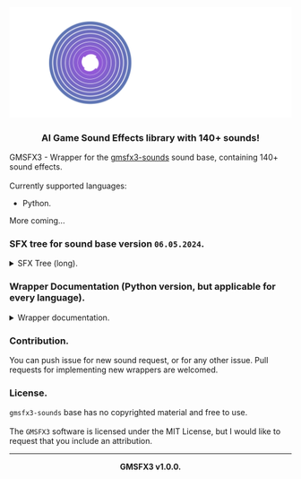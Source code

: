 <p align="center"><img src="banner.png"></p>

<h3 align="center">AI Game Sound Effects library with 140+ sounds!</h3>

GMSFX3 - Wrapper for the <a href="https://github.com/xzripper/gmsfx3-sounds">gmsfx3-sounds</a> sound base, containing 140+ sound effects.<br><br>
Currently supported languages:
  * Python.

More coming...

<h3>SFX tree for sound base version <code>06.05.2024</code>.</h3>
<details>
  <summary>SFX Tree (long).</summary><br>

  - `Ambiance`
    - `Dark`
      - `AMBIENCE_DARK_1`
      - `AMBIENCE_DARK_2`
      - `AMBIENCE_DARK_3`
      - `AMBIENCE_DARK_4`
      - `AMBIENCE_DARK_5`
    - `FarHowlingWind`
      - `AMBIENCE_FAR_HOWLING_WIND_1`
      - `AMBIENCE_FAR_HOWLING_WIND_2`
      - `AMBIENCE_FAR_HOWLING_WIND_3`
      - `AMBIENCE_FAR_HOWLING_WIND_4`
      - `AMBIENCE_FAR_HOWLING_WIND_5`
    - `Forest`
      - `AMBIENCE_FOREST_1`
      - `AMBIENCE_FOREST_2`
      - `AMBIENCE_FOREST_3`
      - `AMBIENCE_FOREST_4`
      - `AMBIENCE_FOREST_5`
    - `HowlingWind`
      - `AMBIENCE_HOWLING_WIND_1`
      - `AMBIENCE_HOWLING_WIND_2`
    - `Night`
      - `AMBIENCE_NIGHT_1`
      - `AMBIENCE_NIGHT_2`

  - `Beep`
    - `BEEP_1`
    - `BEEP_2`
    - `BEEP_3`

  - `Breathe`
    - `BREATHE_1`

  - `Closing`
    - `Closet`
      - `CLOSING_CLOSET_1`
    - `Door`
      - `CLOSING_DOOR_1`
    - `Lattice`
      - `CLOSING_LATTICE_1`
    - `Shelf`
      - `CLOSING_SHELF_1`

  - `Crow`
    - `CROW_1`
    - `CROW_2`
    - `CROW_3`
    - `CROW_4`

  - `Crowd`
    - `CROWD_1`
    - `CROWD_2`

  - `Ding`
    - `DING_1`

  - `Explosion`
    - `Big`
      - `EXPLOSION_BIG_1`
      - `EXPLOSION_BIG_2`
      - `EXPLOSION_BIG_3`
      - `EXPLOSION_BIG_4`
      - `EXPLOSION_BIG_5`
    - `Small`
      - `EXPLOSION_SMALL_1`
      - `EXPLOSION_SMALL_2`
      - `EXPLOSION_SMALL_3`
      - `EXPLOSION_SMALL_4`

  - `FallenObject`
    - `GlassVase`
      - `FALLEN_OBJECT_GLASS_VASE_1`
    - `HumanBody`
      - `FALLEN_OBJECT_HUMAN_BODY_1`
      - `FALLEN_OBJECT_HUMAN_BODY_2`
      - `FALLEN_OBJECT_HUMAN_BODY_3`
    - `MetalThing`
      - `FALLEN_OBJECT_METAL_THING_1`
      - `FALLEN_OBJECT_METAL_THING_2`
    - `Plank`
      - `FALLEN_OBJECT_PLANK_1`
    - `Wood`
      - `FALLEN_OBJECT_WOOD_1`
      - `FALLEN_OBJECT_WOOD_2`

  - `FarHeliFlyBy`
    - `FAR_HELI_FLY_BY_1`

  - `FarJetFlyBy`
    - `FAR_JET_FLY_BY_1`
    - `FAR_JET_FLY_BY_2`
    - `FAR_JET_FLY_BY_3`
    - `FAR_JET_FLY_BY_4`

  - `FemaleHit`
    - `FEMALE_HIT_1`
    - `FEMALE_HIT_2`

  - `FemaleOuch`
    - `FEMALE_OUCH_1`
    - `FEMALE_OUCH_2`

  - `FireBoom`
    - `FIRE_BOOM_1`
    - `FIRE_BOOM_2`
    - `FIRE_BOOM_3`
    - `FIRE_BOOM_4`

  - `Footstep`
    - `Branch`
      - `FOOTSTEP_BRANCH_1`
      - `FOOTSTEP_BRANCH_2`
      - `FOOTSTEP_BRANCH_3`
      - `FOOTSTEP_BRANCH_4`
    - `Concrete`
      - `FOOTSTEP_CONCRETE_1`
      - `FOOTSTEP_CONCRETE_2`
      - `FOOTSTEP_CONCRETE_3`
    - `Grass`
      - `FOOTSTEP_GRASS_1`
      - `FOOTSTEP_GRASS_2`
    - `Gravel`
      - `FOOTSTEP_GRAVEL_1`
      - `FOOTSTEP_GRAVEL_2`
      - `FOOTSTEP_GRAVEL_3`
      - `FOOTSTEP_GRAVEL_4`
    - `Sand`
      - `FOOTSTEP_SAND_1`
      - `FOOTSTEP_SAND_2`
    - `Water`
      - `FOOTSTEP_WATER_1`
    - `Wood`
      - `FOOTSTEP_WOOD_1`
      - `FOOTSTEP_WOOD_2`

  - `GlassBreaks`
    - `GLASS_BREAKS_1`
    - `GLASS_BREAKS_2`
    - `GLASS_BREAKS_3`
    - `GLASS_BREAKS_4`

  - `GMSFX3Intro`
    - `GMSFX3_INTRO_1`
    - `GMSFX3_INTRO_2`
    - `GMSFX3_INTRO_3`

  - `Gun`
    - `Blaster`
      - `GUN_BLASTER_SHOT_1`
      - `GUN_BLASTER_SHOT_2`
      - `GUN_BLASTER_SHOT_3`
      - `GUN_BLASTER_SHOT_4`
    - `Pistol`
      - `GUN_PISTOL_SHOT_1`
      - `GUN_PISTOL_SHOT_2`
      - `GUN_PISTOL_SHOT_3`
      - `GUN_PISTOL_SHOT_4`
    - `Rifle`
      - `GUN_RIFLE_SHOT_1`
      - `GUN_RIFLE_SHOT_2`
      - `GUN_RIFLE_SHOT_3`

  - `Human`
    - `HUMAN_BREATHING_1`

  - `Knife`
    - `KNIFE_BLADE_1`

  - `MaleHit`
    - `MALE_HIT_1`
    - `MALE_HIT_2`

  - `MaleOuch`
    - `MALE_OUCH_1`
    - `MALE_OUCH_2`

  - `Mechanical`
    - `Beep`
      - `MECHANICAL_BEEP_1`
      - `MECHANICAL_BEEP_2`
    - `Success`
      - `MECHANICAL_SUCCESS_1`

  - `Meow`
    - `MEOW_1`

  - `Opening`
    - `ClosenDoor`
      - `OPENING_CLOSEN_DOOR_1`
    - `Closet`
      - `OPENING_CLOSET_1`
      - `OPENING_CLOSET_2`
    - `Door`
      - `OPENING_DOOR_1`
      - `OPENING_DOOR_2`
    - `Shelf`
      - `OPENING_SHELF_1`

  - `PoliceSiren`
    - `Far`
      - `POLICE_SIREN_FAR_1`
    - `NearFar`
      - `POLICE_SIREN_NEAR_FAR_1`
    - `Stop`
      - `POLICE_SIREN_STOP_1`

  - `PoweredGMSFX3`
    - `POWERED_GMSFX3`

  - `SeaAmbience`
    - `SEA_AMBIENCE_1`
    - `SEA_AMBIENCE_2`
    - `SEA_AMBIENCE_3`
    - `SEA_AMBIENCE_4`
    - `SEA_AMBIENCE_5`

  - `Sirens`
    - `SIRENS_1`
    - `Ambient`
      - `SIRENS_AMBIENT_1`
      - `SIRENS_AMBIENT_2`
    - `Chaos`
      - `SIRENS_CHAOS_1`
    - `GettingFar`
      - `SIRENS_GETTING_FAR_1`

  - `Teleport`
    - `TELEPORT_1`
    - `TELEPORT_2`

  - `Train`
    - `Horn`
      - `TRAIN_HORN_1`
      - `TRAIN_HORN_2`
      - `TRAIN_HORN_3`

  - `TreesAffectedByWind`
    - `TREES_AFFECTED_BY_WIND_1`

  - `Vehicle`
    - `Door`
      - `Close`
        - `VEHICLE_DOOR_CLOSE_1`
        - `VEHICLE_DOOR_CLOSE_2`
      - `Open`
        - `VEHICLE_DOOR_OPEN_1`
        - `VEHICLE_DOOR_OPEN_2`
    - `Driving`
      - `VEHICLE_DRIVING_INSIDE_1`
    - `Engine`
      - `Running`
        - `Inside`
          - `VEHICLE_ENGINE_RUNNING_INSIDE_1`
        - `Outside`
          - `VEHICLE_ENGINE_RUNNING_OUTSIDE_1`
      - `Start`
        - `VEHICLE_ENGINE_START_1`
    - `PassingBy`
      - `VEHICLE_PASSING_BY_1`
</details>

<h3>Wrapper Documentation (Python version, but applicable for every language).</h3>
<details>
  <summary>Wrapper documentation.</summary>

  `__init__`:<br>
    - `gmsfx3_sfx_url(sfxname: SFXName) -> str`: Generate SFX URL. Used by `gmsfx3_download` and probably you don't need this.<br><br>
    - `gmsfx3_download(sfxname: SFXName) -> GMSFX3DownloadResult`: Download SFX. In the event of a successful outcome, the path to SFX will be returned. In the absence of a successful outcome, a tuple will be returned along with an error message and an incorrect URL.<br><br>
    - `gmsfx3_clear_cached_sfx() -> None`: This function clears the cached SFX, but you lose access to them next time. Download SFX via `gmsfx3_download` again next time.<br><br>
    - `gmsfx3_version() -> str`:  Get `GMSFX3` version.<br><br>
    - `gmsfx3_sounds_base_version() -> str`: Get `gmsfx3-sounds` base version.<br><br>

  `sfxlist`:<br>
    - `class GMSFX3`:<br>
      - SFX Tree... Look up for SFX tree.<br>
</details>

<h3>Contribution.</h3>
You can push issue for new sound request, or for any other issue. Pull requests for implementing new wrappers are welcomed.

<h3>License.</h3>

`gmsfx3-sounds` base has no copyrighted material and free to use.<br><br>
The `GMSFX3` software is licensed under the MIT License, but I would like to request that you include an attribution.

<hr><p align="center"><b>GMSFX3 v1.0.0.</b></p>
